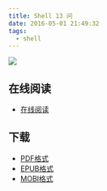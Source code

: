 ```yaml
---
title: Shell 13 问
date: 2016-05-01 21:49:32
tags:
  - shell
---
```


![](https://ek8whxe.cloudimg.io/s/width/226/https://www.gitbook.com/cover/book/wizardforcel/shell-13-questions.jpg)

<!--more-->

## 在线阅读 ##

+ [在线阅读](https://www.gitbook.com/book/wizardforcel/shell-13-questions/details)

## 下载 ##

+ [PDF格式](https://www.gitbook.com/download/pdf/book/wizardforcel/shell-13-questions)
+ [EPUB格式](https://www.gitbook.com/download/epub/book/wizardforcel/shell-13-questions)
+ [MOBI格式](https://www.gitbook.com/download/mobi/book/wizardforcel/shell-13-questions)
